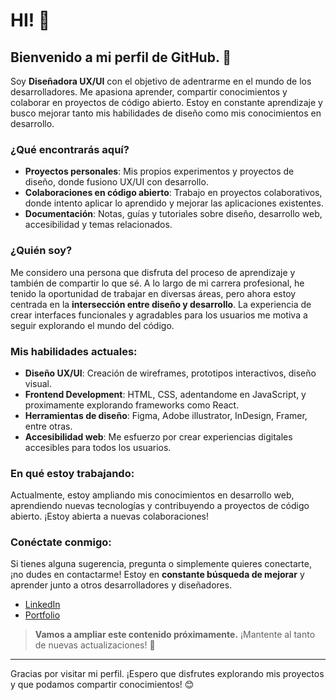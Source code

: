 # HI! 👋

## Bienvenido a mi perfil de GitHub. 🚀

Soy **Diseñadora UX/UI** con el objetivo de adentrarme en el mundo de los desarrolladores. Me apasiona aprender, compartir conocimientos y colaborar en proyectos de código abierto. Estoy en constante aprendizaje y busco mejorar tanto mis habilidades de diseño como mis conocimientos en desarrollo.

### ¿Qué encontrarás aquí?

- **Proyectos personales**: Mis propios experimentos y proyectos de diseño, donde fusiono UX/UI con desarrollo.
- **Colaboraciones en código abierto**: Trabajo en proyectos colaborativos, donde intento aplicar lo aprendido y mejorar las aplicaciones existentes.
- **Documentación**: Notas, guías y tutoriales sobre diseño, desarrollo web, accesibilidad y temas relacionados.

### ¿Quién soy?

Me considero una persona que disfruta del proceso de aprendizaje y también de compartir lo que sé. A lo largo de mi carrera profesional, he tenido la oportunidad de trabajar en diversas áreas, pero ahora estoy centrada en la **intersección entre diseño y desarrollo**. La experiencia de crear interfaces funcionales y agradables para los usuarios me motiva a seguir explorando el mundo del código.

### Mis habilidades actuales:

- **Diseño UX/UI**: Creación de wireframes, prototipos interactivos, diseño visual.
- **Frontend Development**: HTML, CSS, adentandome en JavaScript, y proximamente explorando frameworks como React.
- **Herramientas de diseño**: Figma, Adobe illustrator, InDesign, Framer, entre otras.
- **Accesibilidad web**: Me esfuerzo por crear experiencias digitales accesibles para todos los usuarios.

### En qué estoy trabajando:

Actualmente, estoy ampliando mis conocimientos en desarrollo web, aprendiendo nuevas tecnologías y contribuyendo a proyectos de código abierto. ¡Estoy abierta a nuevas colaboraciones!

### Conéctate conmigo:

Si tienes alguna sugerencia, pregunta o simplemente quieres conectarte, ¡no dudes en contactarme! Estoy en **constante búsqueda de mejorar** y aprender junto a otros desarrolladores y diseñadores.

- [LinkedIn](https://www.linkedin.com/in/n%C3%BAria-navarro-g%C3%B3ngora-86060312b/)
- [Portfolio](https://behance.net/nngdsgn)

> **Vamos a ampliar este contenido próximamente.** ¡Mantente al tanto de nuevas actualizaciones! 🤙

---

Gracias por visitar mi perfil. ¡Espero que disfrutes explorando mis proyectos y que podamos compartir conocimientos! 😊
